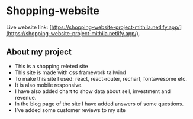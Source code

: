 # Shopping-website

Live website link: [https://shopping-website-project-mithila.netlify.app/](https://shopping-website-project-mithila.netlify.app/).

## About my project

* This is a shopping releted site
* This site is made with css framework tailwind
* To make this site I used: react, react-router, rechart, fontawesome etc.
* It is also mobile responsive.
* I have also added chart to show data about sell, investment and revenue.
* In the blog page of the site I have added answers of some questions.
* I've added some customer reviews to my site